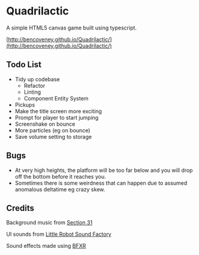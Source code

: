 # Quadrilactic

A simple HTML5 canvas game built using typescript.

[http://bencoveney.github.io/Quadrilactic/](http://bencoveney.github.io/Quadrilactic/)

## Todo List

- Tidy up codebase
  - Refactor
  - Linting
  - Component Entity System
- Pickups
- Make the title screen more exciting
- Prompt for player to start jumping
- Screenshake on bounce
- More particles (eg on bounce)
- Save volume setting to storage

## Bugs

- At very high heights, the platform will be too far below and you will drop off the bottom before it reaches you.
- Sometimes there is some weirdness that can happen due to assumed anomalous deltatime eg crazy skew.

## Credits

Background music from [Section 31](http://opengameart.org/content/robotic-city-v2)

UI sounds from [Little Robot Sound Factory](http://opengameart.org/content/ui-sound-effects-library)

Sound effects made using [BFXR](http://www.bfxr.net)
